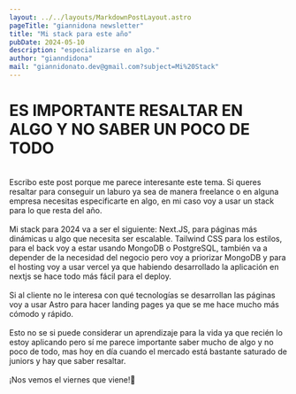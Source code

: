 ```yaml
---
layout: ../../layouts/MarkdownPostLayout.astro
pageTitle: "giannidona newsletter"
title: "Mi stack para este año"
pubDate: 2024-05-10
description: "especializarse en algo."
author: "gianndidona"
mail: "giannidonato.dev@gmail.com?subject=Mi%20Stack"
---
```


# **ES IMPORTANTE RESALTAR EN ALGO Y NO SABER UN POCO DE TODO**

<br>
Escribo este post porque me parece interesante este tema. Si queres resaltar para conseguir un laburo ya sea de manera freelance o en alguna empresa necesitas especificarte en algo, en mi caso voy a usar un stack para lo que resta del año.
<br>
<br>
Mi stack para 2024 va a ser el siguiente: Next.JS, para páginas más dinámicas u algo que necesita ser escalable. Tailwind CSS para los estilos, para el back voy a estar usando MongoDB o PostgreSQL, también va a depender de la necesidad del negocio pero voy a priorizar MongoDB y para el hosting voy a usar vercel ya que habiendo desarrollado la aplicación en nextjs se hace todo más fácil para el deploy.
<br>
<br>
Si al cliente no le interesa con qué tecnologías se desarrollan las páginas voy a usar Astro para hacer landing pages ya que se me hace mucho más cómodo y rápido.
<br>
<br>
Esto no se si puede considerar un aprendizaje para la vida ya que recién lo estoy aplicando pero sí me parece importante saber mucho de algo y no poco de todo, mas hoy en día cuando el mercado está bastante saturado de juniors y hay que saber resaltar.
<br>
<br>
¡Nos vemos el viernes que viene!🫡
